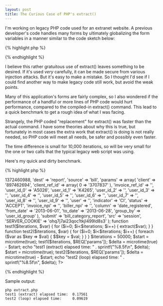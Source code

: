 ```yaml
---
layout: post
title: The Curious Case of PHP's extract()
---
```


I'm working on legacy PHP code used for an extranet website.  A previous developer's code handles many forms by ultimately globalizing the form variables in a manner similar to the code sketch below:

{% highlight php %}
<?php
$params = null;
$count = extract($_REQUEST, EXTR_IF_EXISTS);

// ...

if (is_array($params)) {
    extract($params);
}
?>
{% endhighlight %}

I believe this rather gratuitous use of extract() leaves something to be desired.  If it's used _very_ carefully, it can be made secure from various injection attacks.  But it's easy to make a mistake.  So I thought I'd see if I could find another way to make legacy code still work, but avoid the weak points.

Many of this application's forms are fairly complex, so I also wondered if the performance of a handful or more lines of PHP code would hurt performance, compared to the compiled-in extract() command.  This lead to a quick benchmark to get a rough idea of what I was facing.

Strangely, the PHP coded "replacement" for extract() was faster than the actual command.  I have some theories about why this is true, but fortunately in most cases the extra work that extract() is doing is not really needed, so PHP code will meet all needs, be safer and possibly even faster.

The time difference is small for 10,000 iterations, so will be very small for the one or two calls that the typical legacy web script was using.

Here's my quick and dirty benchmark.

{% highlight php %}
<?php
$REQ = array(
    'tid' => 1372460988,
    'dest' => 'report',
    'source' => 'bill',
    'params' => array(
                    'client' => '897462694',
                    'client_ref_id' => array(
                                        0 => '3707837'
                                    ),
                    'invoice_ref_id' => '',
                    'user_id_0' => 'A5026',
                    'user_id_1' => 'K4265',
                    'user_id_2' => '',
                    'user_id_3' => '',
                    'user_id_4' => '',
                    'user_id_5' => '',
                    'user_id_6' => '',
                    'user_id_7' => '',
                    'user_id_8' => '',
                    'user_id_9' => '',
                    'user' => '',
                    'indicator' => 'CI',
                    'status' => 'ACCEPT',
                    'invoice_npi' => '',
                    'biller_npi' => '',
                    'column' => 'date_registered',
                    'from_date' => '2013-06-01',
                    'to_date'   => '2013-06-28',
                    'group_by'  => 'user_id_group'
                ),
    'submit'    => 'bill_category_report',
    'src'       => 'session',
    'SERVER_COOKIE'  => 'ohq7j7ai23qoc1tkjl499ld8s3'
);

function test1($iterations, $var) {
    for ($i=0; $i<$iterations; $i++) {
        extract($var);
    }
}

function test2($iterations, $var) {
    for ($i=0; $i<$iterations; $i++) {
        foreach ($var as $key => $val) {
            $$key = $val;
        }
    }
}

$iterations = 50000;

$start = microtime(true);
test1($iterations, $REQ['params']);
$delta = microtime(true) - $start;

echo "test1 (extract) elapsed time: " . sprintf("%8.5f\n", $delta);

$start = microtime(true);
test2($iterations, $REQ['params']);
$delta = microtime(true) - $start;

echo "test2 (loop) elapsed time:    " . sprintf("%8.5f\n", $delta);
?>
{% endhighlight %}

Sample output:

    php extract.php
    test1 (extract) elapsed time:  0.17561
    test2 (loop) elapsed time:     0.09619
